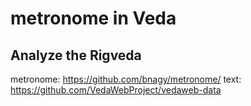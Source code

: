 # metronome in Veda

## Analyze the Rigveda

metronome: https://github.com/bnagy/metronome/
text: https://github.com/VedaWebProject/vedaweb-data 
